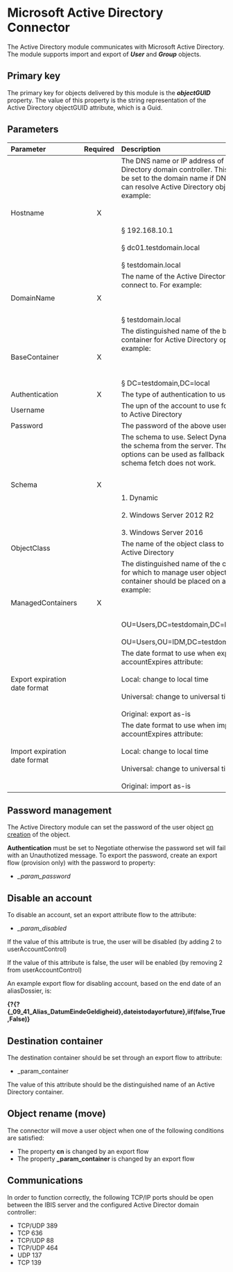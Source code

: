 # Microsoft Active Directory Connector

The Active Directory module communicates with Microsoft Active
Directory. The module supports import and export of ***User*** and
***Group*** objects.

## Primary key

The primary key for objects delivered by this module is the
***objectGUID*** property. The value of this property is the string
representation of the Active Directory objectGUID attribute, which is a
Guid.

## Parameters

|           Parameter           | Required |                                                                                                                                      Description                                                                                                                                     |
|:------------------------------|:--------:|:-------------------------------------------------------------------------------------------------------------------------------------------------------------------------------------------------------------------------------------------------------------------------------------|
|            Hostname           |     X    | The DNS name or IP address of an Active Directory domain controller. This value can be set to the domain name if DNS resolution can resolve Active Directory objects. For example:<br> <br> <br> <br>§   192.168.10.1<br> <br>§   dc01.testdomain.local<br> <br>§   testdomain.local |
|           DomainName          |     X    |                                                                                      The name of the Active Directory domain to connect to. For example:<br> <br> <br> <br>§   testdomain.local                                                                                      |
|         BaseContainer         |     X    |                                                                        The distinguished name of the base container for Active Directory operations. For example:<br> <br> <br> <br>§   DC=testdomain,DC=local                                                                       |
|         Authentication        |     X    |                                                                                                                          The type of authentication to use.                                                                                                                          |
|            Username           |          |                                                                                                           The upn of the account to use for connecting to Active Directory                                                                                                           |
|            Password           |          |                                                                                                                          The password of the above username                                                                                                                          |
|             Schema            |     X    |         The schema to use. Select Dynamic to fetch the schema from the server. The other 2 options can be used as fallback in case live schema fetch does not work.<br> <br> <br> <br>1.     Dynamic<br> <br>2.     Windows Server 2012 R2<br> <br>3.     Windows Server 2016        |
|          ObjectClass          |          |                                                                                                              The name of the object class to manage in Active Directory                                                                                                              |
|       ManagedContainers       |     X    |                       The distinguished name of the container(s) for which to manage user objects. Each container should be placed on a new line. For example:<br> <br> <br> <br>OU=Users,DC=testdomain,DC=local<br> <br>OU=Users,OU=IDM,DC=testdomain,DC=local                      |
| Export expiration date format |          |                                                 The date format to use when exporting the accountExpires attribute: <br> <br>Local: change to local time<br> <br>Universal: change to universal time<br> <br>Original: export as-is                                                  |
| Import expiration date format |          |                                                 The date format to use when importing the accountExpires attribute: <br> <br>Local: change to local time<br> <br>Universal: change to universal time<br> <br>Original: import as-is                                                  |

## Password management

The Active Directory module can set the password of the user object
<u>on creation</u> of the object.

**Authentication** must be set to Negotiate otherwise the password set
will fail with an Unauthotized message. To export the password, create
an export flow (provision only) with the password to property:

-   *\_param\_password*

## Disable an account

To disable an account, set an export attribute flow to the attribute:

-   *\_param\_disabled*

If the value of this attribute is true, the user will be disabled (by
adding 2 to userAccountControl)

If the value of this attribute is false, the user will be enabled (by
removing 2 from userAccountControl)

An example export flow for disabling account, based on the end date of
an aliasDossier, is:

**{?{?{\_09\_41\_Alias\_DatumEindeGeldigheid},dateistodayorfuture},iif(false,True,False)}**

## Destination container

The destination container should be set through an export flow to
attribute:

-   \_param\_container

The value of this attribute should be the distinguished name of an
Active Directory container.

## Object rename (move)

The connector will move a user object when one of the following
conditions are satisfied:

-   The property **cn** is changed by an export flow
-   The property **\_param\_container** is changed by an export flow

## Communications

In order to function correctly, the following TCP/IP ports should be
open between the IBIS server and the configured Active Director domain
controller:

-   TCP/UDP 389
-   TCP 636
-   TCP/UDP 88
-   TCP/UDP 464
-   UDP 137
-   TCP 139
